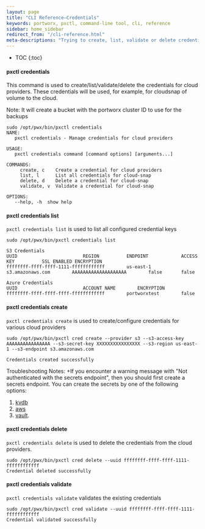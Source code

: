 ```yaml
---
layout: page
title: "CLI Reference–Credentials"
keywords: portworx, pxctl, command-line tool, cli, reference
sidebar: home_sidebar
redirect_from: "/cli-reference.html"
meta-descriptions: "Trying to create, list, validate or delete credentials for cloud providers? Follow this step-by-step tutorial from Portworx!"
---
```


* TOC
{:toc}

#### pxctl credentials
This command is used to create/list/validate/delete the credentials for cloud providers. These credentials will be used, for example, for cloudsnap of volume to the cloud.

Note: It will create a bucket with the portworx cluster ID to use for the backups
```
sudo /opt/pwx/bin/pxctl credentials
NAME:
   pxctl credentials - Manage credentials for cloud providers

USAGE:
   pxctl credentials command [command options] [arguments...]

COMMANDS:
     create, c    Create a credential for cloud providers
     list, l      List all credentials for cloud-snap
     delete, d    Delete a credential for cloud-snap
     validate, v  Validate a credential for cloud-snap

OPTIONS:
   --help, -h  show help
```

#### pxctl credentials list
`pxctl credentials list` is used to list all configured credential keys
```
sudo /opt/pwx/bin/pxctl credentials list

S3 Credentials
UUID						REGION			ENDPOINT			ACCESS KEY			SSL ENABLED	ENCRYPTION
ffffffff-ffff-ffff-1111-ffffffffffff		us-east-1		s3.amazonaws.com		AAAAAAAAAAAAAAAAAAAA		false		false

Azure Credentials
UUID						ACCOUNT NAME		ENCRYPTION
ffffffff-ffff-ffff-ffff-ffffffffffff		portworxtest		false
```

#### pxctl credentials create
`pxctl credentials create` is used to create/configure credentials for various cloud providers
```
sudo /opt/pwx/bin/pxctl cred create --provider s3 --s3-access-key AAAAAAAAAAAAAAAA --s3-secret-key XXXXXXXXXXXXXXXX --s3-region us-east-1 --s3-endpoint s3.amazonaws.com

Credentials created successfully
```
Troubleshooting Notes: 
+If you encounter a warning message with "Not authenticated with the secrets endpoint", then you should first create a secrets endpoint. You can create the secrets by one of the following options:
1) [kvdb](https://docs.portworx.com/secrets/portworx-with-kvdb.html)
2) [aws](https://docs.portworx.com/secrets/portworx-with-aws-kms.html)
3) [vault](https://docs.portworx.com/secrets/portworx-with-vault.html). 


#### pxctl credentials delete
`pxctl credentials delete` is used to delete the credentials from the cloud providers.
```
sudo /opt/pwx/bin/pxctl cred delete --uuid ffffffff-ffff-ffff-1111-ffffffffffff
Credential deleted successfully
```

#### pxctl credentials validate
`pxctl credentials validate` validates the existing credentials
```
sudo /opt/pwx/bin/pxctl cred validate --uuid ffffffff-ffff-ffff-1111-ffffffffffff
Credential validated successfully
```
